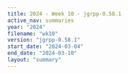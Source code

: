 ```yaml
---
title: 2024 - Week 10 - jgrpp-0.58.1
active_nav: summaries
year: "2024"
filename: "wk10"
version: "jgrpp-0.58.1"
start_date: "2024-03-04"
end_date: "2024-03-10"
layout: "summary"
---
```

